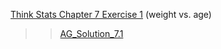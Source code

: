 [Think Stats Chapter 7 Exercise 1](http://greenteapress.com/thinkstats2/html/thinkstats2008.html#toc70) (weight vs. age)

>> [AG_Solution_7.1](https://github.com/aggittle/dsp/blob/master/AG_Solution_7.1.ipynb)
